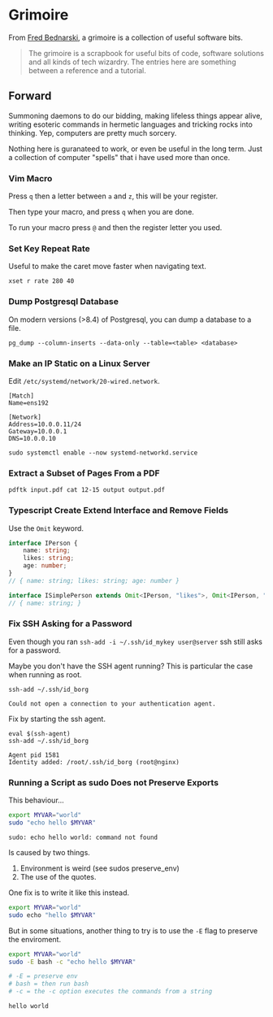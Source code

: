 # Grimoire

From [Fred Bednarski](https://fdisk.space/grimoire/), a grimoire is a collection of useful software bits.

> The grimoire is a scrapbook for useful bits of code,
> software solutions and all kinds of tech wizardry.
> The entries here are something between a reference and a tutorial.

## Forward

Summoning daemons to do our bidding, making lifeless things appear alive,
writing esoteric commands in hermetic languages and tricking rocks into thinking.
Yep, computers are pretty much sorcery.

Nothing here is guranateed to work, or even be useful in the long term.
Just a collection of computer "spells" that i have used more than once.

### Vim Macro

Press `q` then a letter between `a` and `z`, this will be your register.

Then type your macro, and press `q` when you are done.

To run your macro press `@` and then the register letter you used.

### Set Key Repeat Rate

Useful to make the caret move faster when navigating text.

```none
xset r rate 280 40
```

### Dump Postgresql Database

On modern versions (>8.4) of Postgresql, you can dump a database to a file.

```none
pg_dump --column-inserts --data-only --table=<table> <database>
```

### Make an IP Static on a Linux Server

Edit `/etc/systemd/network/20-wired.network`.

```none
[Match]
Name=ens192

[Network]
Address=10.0.0.11/24
Gateway=10.0.0.1
DNS=10.0.0.10
```

```none
sudo systemctl enable --now systemd-networkd.service
```

### Extract a Subset of Pages From a PDF

```none
pdftk input.pdf cat 12-15 output output.pdf
```

### Typescript Create Extend Interface and Remove Fields

Use the `Omit` keyword.

```ts
interface IPerson {
    name: string;
    likes: string;
    age: number;
}
// { name: string; likes: string; age: number }

interface ISimplePerson extends Omit<IPerson, "likes">, Omit<IPerson, "age"> {};
// { name: string; }
```

### Fix SSH Asking for a Password

Even though you ran `ssh-add -i ~/.ssh/id_mykey user@server` ssh still asks for a password.

Maybe you don't have the SSH agent running? This is particular the case when running as root.

```none
ssh-add ~/.ssh/id_borg
```

```output
Could not open a connection to your authentication agent.
```

Fix by starting the ssh agent.

```none
eval $(ssh-agent)
ssh-add ~/.ssh/id_borg
```

```output
Agent pid 1581
Identity added: /root/.ssh/id_borg (root@nginx)
```

### Running a Script as sudo Does not Preserve Exports

This behaviour...

```bash
export MYVAR="world"
sudo "echo hello $MYVAR"
```

```output
sudo: echo hello world: command not found
```

Is caused by two things.

1. Environment is weird (see sudos preserve_env)
2. The use of the quotes.

One fix is to write it like this instead.

```bash
export MYVAR="world"
sudo echo "hello $MYVAR"
```

But in some situations, another thing to try is to use the `-E` flag to preserve the enviroment.

```bash
export MYVAR="world"
sudo -E bash -c "echo hello $MYVAR"

# -E = preserve env
# bash = then run bash
# -c = the -c option executes the commands from a string
```

```output
hello world
```
